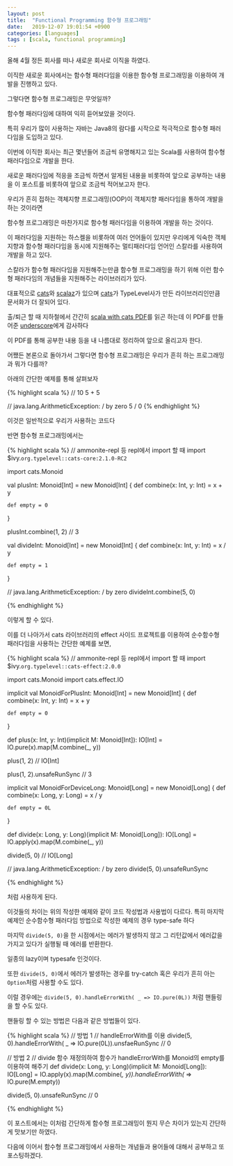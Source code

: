 ```yaml
---
layout: post
title:  "Functional Programming 함수형 프로그래밍"
date:   2019-12-07 19:01:54 +0900
categories: [languages]
tags : [scala, functional programming]
---
```


올해 4월 정든 회사를 떠나 새로운 회사로 이직을 하였다.

이직한 새로운 회사에서는 함수형 패러다임을 이용한 함수형 프로그래밍을 이용하여 개발을 진행하고 있다.

그렇다면 함수형 프로그래밍은 무엇일까?

<!--more-->

함수형 패러다임에 대하여 익히 듣어보았을 것이다.

특히 우리가 많이 사용하는 자바는 Java8의 람다를 시작으로 적극적으로 함수형 패러다임을 도입하고 있다.

이번에 이직한 회사는 최근 몇년들어 조금씩 유명해지고 있는 Scala를 사용하여 함수형 패러다임으로 개발을 한다.

새로운 패러다임에 적응을 조금씩 하면서 알게된 내용을 비롯하여 앞으로 공부하는 내용을 이 포스트를 비롯하여 앞으로 조금씩 적어보고자 한다.

우리가 흔히 접하는 객체지향 프로그래밍(OOP)이 객체지향 패러다임을 통하여 개발을 하는 것이라면

함수형 프로그래밍은 마찬가지로 함수형 패러다임을 이용하여 개발을 하는 것이다.

이 패러다임을 지원하는 하스켈을 비롯하여 여러 언어들이 있지만 우리에게 익숙한 객체지향과 함수형 패러다임을 동시에 지원해주는 멀티패러다임 언어인 스칼라를 사용하여 개발을 하고 있다.

스칼라가 함수형 패러다임을 지원해주는만큼 함수형 프로그래밍을 하기 위해 이런 함수형 패러다임의 개념들을 지원해주는 라이브러리가 있다.

대표적으로 [cats](https://github.com/typelevel/cats)와 [scalaz](https://github.com/scalaz/scalaz)가 있으며 [cats](https://typelevel.org/cats/)가 TypeLevel사가 만든 라이브러리인만큼 문서화가 더 잘되어 있다.

출/퇴근 할 때 지하철에서 간간히 [scala with cats PDF](https://underscore.io/books/scala-with-cats/)를 읽곤 하는데 이 PDF를 만들어준 [underscore](https://underscore.io/)에게 감사하다

이 PDF를 통해 공부한 내용 등을 내 나름대로 정리하여 앞으로 올리고자 한다.

어쨌든 본론으로 돌아가서 그렇다면 함수형 프로그래밍은 우리가 흔히 하는 프로그래밍과 뭐가 다를까?

아래의 간단한 예제를 통해 살펴보자

{% highlight scala %}
  // 10
  5 + 5

  // java.lang.ArithmeticException: / by zero
  5 / 0
{% endhighlight %}

이것은 일반적으로 우리가 사용하는 코드다

반면 함수형 프로그래밍에서는

{% highlight scala %}
  // ammonite-repl 등 repl에서 import 할 때
  import $ivy.`org.typelevel::cats-core:2.1.0-RC2`

  import cats.Monoid

  val plusInt: Monoid[Int] = new Monoid[Int] {
    def combine(x: Int, y: Int) = x + y

    def empty = 0
  }

  plusInt.combine(1, 2) // 3

  val divideInt: Monoid[Int] = new Monoid[Int] {
    def combine(x: Int, y: Int) = x / y

    def empty = 1
  }

  // java.lang.ArithmeticException: / by zero
  divideInt.combine(5, 0)

{% endhighlight %}

이렇게 할 수 있다.

이를 더 나아가서 cats 라이브러리의 effect 사이드 프로젝트를 이용하여 순수함수형 패러다임을 사용하는 간단한 예제를 보면,

{% highlight scala %}
  // ammonite-repl 등 repl에서 import 할 때
  import $ivy.`org.typelevel::cats-effect:2.0.0`

  import cats.Monoid
  import cats.effect.IO

  implicit val MonoidForPlusInt: Monoid[Int] = new Monoid[Int] {
    def combine(x: Int, y: Int) = x + y

    def empty = 0
  }

  def plus(x: Int, y: Int)(implicit M: Monoid[Int]): IO[Int] = IO.pure(x).map(M.combine(_, y))

  plus(1, 2) // IO[Int]

  plus(1, 2).unsafeRunSync // 3

  implicit val MonoidForDeviceLong: Monoid[Long] = new Monoid[Long] {
    def combine(x: Long, y: Long) = x / y

    def empty = 0L
  }

  def divide(x: Long, y: Long)(implicit M: Monoid[Long]): IO[Long] = IO.apply(x).map(M.combine(_, y))

  divide(5, 0) // IO[Long]

  // java.lang.ArithmeticException: / by zero
  divide(5, 0).unsafeRunSync

{% endhighlight %}

처럼 사용하게 된다.

이것들의 차이는 위의 작성한 예제와 같이 코드 작성법과 사용법이 다르다. 특히 마지막 예제인 순수함수형 패러다임 방법으로 작성한 예제의 경우 type-safe 하다

마지막 `divide(5, 0)`을 한 시점에서는 에러가 발생하지 않고 그 리턴값에서 에러값을 가지고 있다가 실행될 때 에러를 반환한다.

일종의 lazy이며 typesafe 인것이다.

또한 `divide(5, 0)`에서 에러가 발생하는 경우를 try-catch 혹은 우리가 흔히 아는 `Option`처럼 사용할 수도 있다.

이럴 경우에는 `divide(5, 0).handleErrorWith( _ => IO.pure(0L))` 처럼 핸들링을 할 수도 있다.

핸들링 할 수 있는 방법은 다음과 같은 방법들이 있다.

{% highlight scala %}
// 방법 1
// handleErrorWith를 이용
divide(5, 0).handleErrorWith( _ => IO.pure(0L)).unsfaeRunSync // 0

// 방법 2
// divide 함수 재정의하여 함수가 handleErrorWith를 Monoid의 empty를 이용하여 해주기
def divide(x: Long, y: Long)(implicit M: Monoid[Long]): IO[Long] =
  IO.apply(x).map(M.combine(_, y)).handleErrorWith(_ => IO.pure(M.empty))

divide(5, 0).unsafeRunSync // 0

{% endhighlight %}

이 포스트에서는 이처럼 간단하게 함수형 프로그래밍이 뭔지 무슨 차이가 있는지 간단하게 맛보기만 하였다.

다음에 이어서 함수형 프로그래밍에서 사용하는 개념들과 용어들에 대해서 공부하고 또 포스팅하겠다.